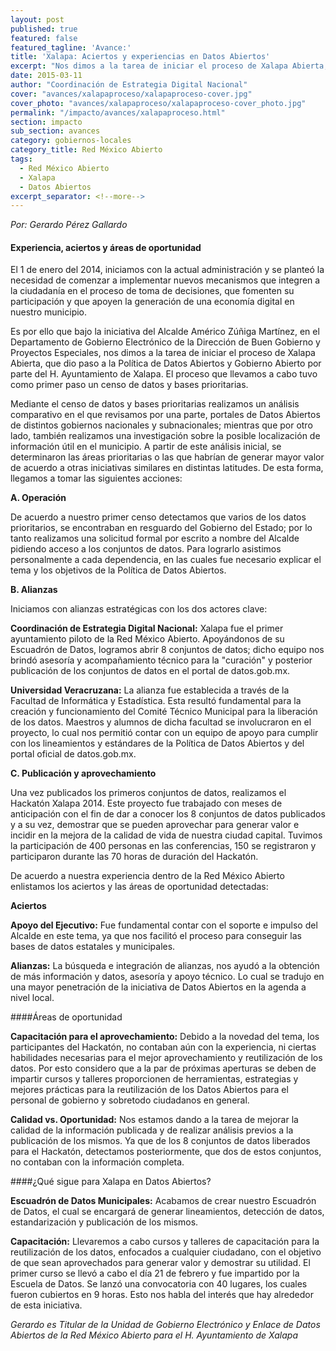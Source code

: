 ```yaml
---
layout: post
published: true
featured: false
featured_tagline: 'Avance:'
title: 'Xalapa: Aciertos y experiencias en Datos Abiertos'
excerpt: "Nos dimos a la tarea de iniciar el proceso de Xalapa Abierta, que dio paso a la Política de Datos Abiertos y Gobierno Abierto por parte del H. Ayuntamiento de Xalapa. El proceso que llevamos a cabo tuvo como primer paso un censo de datos y bases prioritarias."
date: 2015-03-11
author: "Coordinación de Estrategia Digital Nacional"
cover: "avances/xalapaproceso/xalapaproceso-cover.jpg"
cover_photo: "avances/xalapaproceso/xalapaproceso-cover_photo.jpg"
permalink: "/impacto/avances/xalapaproceso.html"
section: impacto
sub_section: avances
category: gobiernos-locales
category_title: Red México Abierto
tags:
  - Red México Abierto
  - Xalapa
  - Datos Abiertos
excerpt_separator: <!--more-->
---
```


*Por: Gerardo Pérez Gallardo*

#### Experiencia, aciertos y áreas de oportunidad

El 1 de enero del 2014, iniciamos con la actual administración y se planteó la necesidad de comenzar a implementar nuevos mecanismos que integren a la ciudadanía en el proceso de toma de decisiones, que fomenten su participación y que apoyen la generación de una economía digital en nuestro municipio.

<!--more-->

Es por ello que bajo la iniciativa del Alcalde Américo Zúñiga Martínez, en el Departamento de Gobierno Electrónico de la Dirección de Buen Gobierno y Proyectos Especiales, nos dimos a la tarea de iniciar el proceso de Xalapa Abierta, que dio paso a la Política de Datos Abiertos y Gobierno Abierto por parte del H. Ayuntamiento de Xalapa. El proceso que llevamos a cabo tuvo como primer paso un censo de datos y bases prioritarias.

Mediante el censo de datos y bases prioritarias  realizamos un análisis comparativo en el que revisamos por una parte, portales de Datos Abiertos de distintos gobiernos nacionales y subnacionales; mientras que por otro lado, también realizamos una investigación sobre la posible localización de información útil en el municipio. A partir de este análisis inicial, se determinaron las áreas prioritarias o las que habrían de generar mayor valor de acuerdo a otras iniciativas similares en distintas latitudes. De esta forma, llegamos a tomar las siguientes acciones:

**A. Operación**

De acuerdo a nuestro primer censo detectamos que varios de los datos prioritarios, se encontraban en resguardo del Gobierno del Estado; por lo tanto realizamos una solicitud formal por escrito a nombre del Alcalde pidiendo acceso a los conjuntos de datos. Para lograrlo asistimos personalmente a cada dependencia, en las cuales fue necesario explicar el tema y los objetivos de la Política de Datos Abiertos.

**B. Alianzas**

Iniciamos con alianzas estratégicas con los dos actores clave:

**Coordinación de Estrategia Digital Nacional:**  Xalapa fue el primer ayuntamiento piloto de la Red México Abierto. Apoyándonos de su Escuadrón de Datos, logramos abrir 8 conjuntos de datos; dicho equipo nos brindó asesoría y acompañamiento técnico para la "curación" y posterior publicación de los conjuntos de datos en el portal de datos.gob.mx.

**Universidad Veracruzana:** La alianza fue establecida a través de la Facultad de Informática y Estadística. Esta resultó fundamental para la creación y funcionamiento del Comité Técnico Municipal para la liberación de los datos. Maestros y alumnos de dicha facultad se involucraron en el proyecto, lo cual nos permitió contar con un equipo de apoyo para cumplir con los lineamientos y estándares de la Política de Datos Abiertos y del portal oficial de datos.gob.mx.

**C. Publicación y aprovechamiento**

Una vez publicados los primeros conjuntos de datos, realizamos el Hackatón Xalapa 2014. Este proyecto fue trabajado con meses de anticipación con el fin de dar a conocer los 8 conjuntos de datos publicados y a su vez, demostrar que se pueden aprovechar para generar valor e incidir en la mejora de la calidad de vida de nuestra ciudad capital. Tuvimos la participación de 400 personas en las conferencias, 150 se registraron y participaron durante las 70 horas de duración del Hackatón.

De acuerdo a nuestra experiencia dentro de la Red México Abierto enlistamos los aciertos y las áreas de oportunidad detectadas:

**Aciertos**

**Apoyo del Ejecutivo:** Fue fundamental contar con el soporte e impulso del Alcalde en este tema, ya que nos facilitó el proceso para conseguir las bases de datos estatales y municipales.

**Alianzas:** La búsqueda e integración de alianzas, nos ayudó a la obtención de más información y datos, asesoría y apoyo técnico. Lo cual se tradujo en una mayor penetración de la iniciativa de Datos Abiertos en la agenda a nivel local.


####Áreas de oportunidad

**Capacitación para el aprovechamiento:** Debido a la novedad del tema, los participantes del Hackatón, no contaban aún con la experiencia, ni ciertas habilidades necesarias para el mejor aprovechamiento y reutilización de los datos. Por esto considero que a la par de próximas aperturas se deben de impartir cursos y talleres proporcionen de herramientas, estrategias y mejores prácticas para la reutilización de los Datos Abiertos para el personal de gobierno y sobretodo ciudadanos en general.

**Calidad vs. Oportunidad:** Nos estamos dando a la tarea de mejorar la calidad de la información publicada y de realizar análisis previos a la publicación de los mismos. Ya que de los 8 conjuntos de datos liberados para el Hackatón, detectamos posteriormente, que dos de estos conjuntos, no contaban con la información completa.

####¿Qué sigue para Xalapa en Datos Abiertos?

**Escuadrón de Datos Municipales:** Acabamos de crear nuestro Escuadrón de Datos, el cual se encargará de generar lineamientos, detección de datos, estandarización y publicación de los mismos.

**Capacitación:** Llevaremos a cabo cursos y talleres de capacitación para la reutilización de los datos, enfocados a cualquier ciudadano, con el objetivo de que sean aprovechados para generar valor y demostrar su utilidad. El primer curso se llevó a cabo el día 21 de febrero y fue impartido por la Escuela de Datos. Se lanzó una convocatoria con 40 lugares, los cuales fueron cubiertos en 9 horas. Esto nos habla del interés que hay alrededor de esta iniciativa.


*Gerardo es Titular de la Unidad de Gobierno Electrónico y Enlace de Datos Abiertos de la Red México Abierto para el H. Ayuntamiento de Xalapa*
